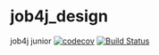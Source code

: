 # job4j_design
job4j junior
[![codecov](https://codecov.io/gh/Sidelnikov-AY/job4j_design/branch/main/graph/badge.svg?token=h1vCB6cGRD)](https://codecov.io/gh/Sidelnikov-AY/job4j_design)
[![Build Status](https://travis-ci.com/Sidelnikov-AY/job4j_design.svg?branch=master)](https://travis-ci.com/Sidelnikov-AY/job4j_design)

